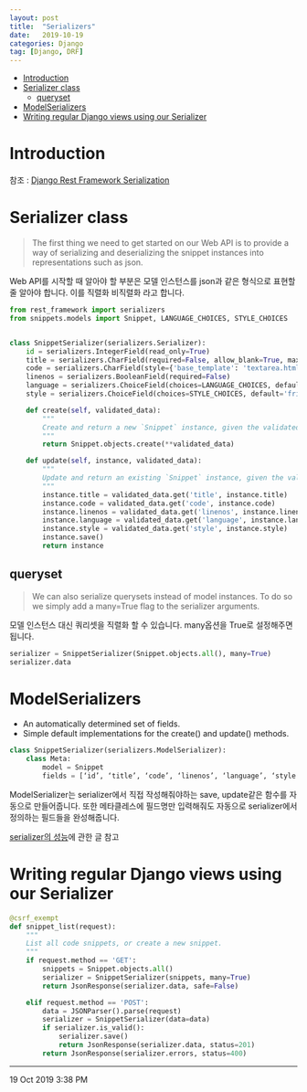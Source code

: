 ```yaml
---
layout: post
title:  "Serializers"
date:   2019-10-19
categories: Django
tag: [Django, DRF]
---
```

- [Introduction](#introduction)
- [Serializer class](#serializer-class)
  - [queryset](#queryset)
- [ModelSerializers](#modelserializers)
- [Writing regular Django views using our Serializer](#writing-regular-django-views-using-our-serializer)

# Introduction
참조 : [Django Rest Framework Serialization](https://www.django-rest-framework.org/tutorial/1-serialization/#tutorial-1-serialization) 

# Serializer class
> The first thing we need to get started on our Web API is to provide a way of serializing and deserializing the snippet instances into representations such as json.

Web API를 시작할 때 알아야 할 부분은 모델 인스턴스를 json과 같은 형식으로 표현할 줄 알아야 합니다. 이를 직렬화 비직렬화 라고 합니다. 

```python
from rest_framework import serializers
from snippets.models import Snippet, LANGUAGE_CHOICES, STYLE_CHOICES


class SnippetSerializer(serializers.Serializer):
    id = serializers.IntegerField(read_only=True)
    title = serializers.CharField(required=False, allow_blank=True, max_length=100)
    code = serializers.CharField(style={'base_template': 'textarea.html'})
    linenos = serializers.BooleanField(required=False)
    language = serializers.ChoiceField(choices=LANGUAGE_CHOICES, default='python')
    style = serializers.ChoiceField(choices=STYLE_CHOICES, default='friendly')

    def create(self, validated_data):
        """
        Create and return a new `Snippet` instance, given the validated data.
        """
        return Snippet.objects.create(**validated_data)

    def update(self, instance, validated_data):
        """
        Update and return an existing `Snippet` instance, given the validated data.
        """
        instance.title = validated_data.get('title', instance.title)
        instance.code = validated_data.get('code', instance.code)
        instance.linenos = validated_data.get('linenos', instance.linenos)
        instance.language = validated_data.get('language', instance.language)
        instance.style = validated_data.get('style', instance.style)
        instance.save()
        return instance
```

## queryset
> We can also serialize querysets instead of model instances. To do so we simply add a many=True flag to the serializer arguments.

모델 인스턴스 대신 쿼리셋을 직렬화 할 수 있습니다. many옵션을 True로 설정해주면 됩니다.

```python
serializer = SnippetSerializer(Snippet.objects.all(), many=True)
serializer.data
```

# ModelSerializers
- An automatically determined set of fields.
- Simple default implementations for the create() and update() methods.

```python
class SnippetSerializer(serializers.ModelSerializer):
    class Meta:
        model = Snippet
        fields = [‘id’, ‘title’, ‘code’, ‘linenos’, ‘language’, ‘style’]
```

ModelSerializer는 serializer에서 직접 작성해줘야하는 save, update같은 함수를 자동으로 만들어줍니다. 또한 메타클레스에 필드명만 입력해줘도 자동으로 serializer에서 정의하는 필드들을 완성해줍니다. 

[serializer의 성능](https://haeyong27.github.io/django/2019/10/19/Performance/)에 관한 글 참고


# Writing regular Django views using our Serializer
```python
@csrf_exempt
def snippet_list(request):
    """
    List all code snippets, or create a new snippet.
    """
    if request.method == 'GET':
        snippets = Snippet.objects.all()
        serializer = SnippetSerializer(snippets, many=True)
        return JsonResponse(serializer.data, safe=False)

    elif request.method == 'POST':
        data = JSONParser().parse(request)
        serializer = SnippetSerializer(data=data)
        if serializer.is_valid():
            serializer.save()
            return JsonResponse(serializer.data, status=201)
        return JsonResponse(serializer.errors, status=400)
```





---
19 Oct 2019 3:38 PM
